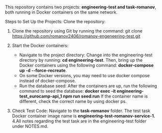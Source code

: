 This repository contains two projects: **engineering-test and task-romanov**, both running in Docker containers on the same network.

Steps to Set Up the Projects:
Clone the repository:

1. Clone the repository using Git by running the command: git clone https://github.com/romanov2406/romanov-engeneering-test.git
   

2. Start the Docker containers:
   *  Navigate to the project directory: Change into the engineering-test directory by running: **cd engineering-test**. Then, bring up the Docker containers using the following
     command: **docker-compose up -d --force-recreate**.
   * On some Docker versions, you may need to use docker compose instead of docker-compose.
   * Run the database seed: After the containers are up,
     run the following command to seed the database: **docker exec -it engineering-test_eurocamp-api_1 npm run seed:run**
     If the container name is different, check the correct name by using docker ps.

3. Check Test Code: Navigate to the **task-romanov** folder. The test task Docker container image name is **engineering-test-romanov-service-1.**
4.All notes regarding the test task are in the engineering-test folder under NOTES.md.

